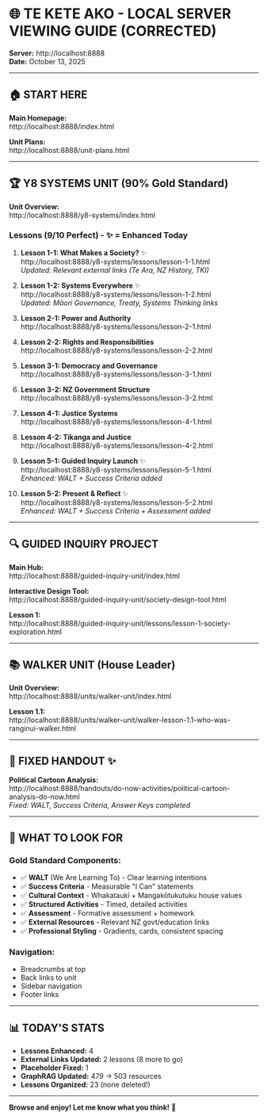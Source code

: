 # 🌐 TE KETE AKO - LOCAL SERVER VIEWING GUIDE (CORRECTED)

**Server:** http://localhost:8888  
**Date:** October 13, 2025

---

## 🏠 START HERE

**Main Homepage:**  
http://localhost:8888/index.html

**Unit Plans:**  
http://localhost:8888/unit-plans.html

---

## 🏆 Y8 SYSTEMS UNIT (90% Gold Standard)

**Unit Overview:**  
http://localhost:8888/y8-systems/index.html

### **Lessons (9/10 Perfect) - ✨ = Enhanced Today**

1. **Lesson 1-1: What Makes a Society?** ✨  
   http://localhost:8888/y8-systems/lessons/lesson-1-1.html  
   *Updated: Relevant external links (Te Ara, NZ History, TKI)*

2. **Lesson 1-2: Systems Everywhere** ✨  
   http://localhost:8888/y8-systems/lessons/lesson-1-2.html  
   *Updated: Māori Governance, Treaty, Systems Thinking links*

3. **Lesson 2-1: Power and Authority**  
   http://localhost:8888/y8-systems/lessons/lesson-2-1.html

4. **Lesson 2-2: Rights and Responsibilities**  
   http://localhost:8888/y8-systems/lessons/lesson-2-2.html

5. **Lesson 3-1: Democracy and Governance**  
   http://localhost:8888/y8-systems/lessons/lesson-3-1.html

6. **Lesson 3-2: NZ Government Structure**  
   http://localhost:8888/y8-systems/lessons/lesson-3-2.html

7. **Lesson 4-1: Justice Systems**  
   http://localhost:8888/y8-systems/lessons/lesson-4-1.html

8. **Lesson 4-2: Tikanga and Justice**  
   http://localhost:8888/y8-systems/lessons/lesson-4-2.html

9. **Lesson 5-1: Guided Inquiry Launch** ✨  
   http://localhost:8888/y8-systems/lessons/lesson-5-1.html  
   *Enhanced: WALT + Success Criteria added*

10. **Lesson 5-2: Present & Reflect** ✨  
    http://localhost:8888/y8-systems/lessons/lesson-5-2.html  
    *Enhanced: WALT + Success Criteria + Assessment added*

---

## 🔍 GUIDED INQUIRY PROJECT

**Main Hub:**  
http://localhost:8888/guided-inquiry-unit/index.html

**Interactive Design Tool:**  
http://localhost:8888/guided-inquiry-unit/society-design-tool.html

**Lesson 1:**  
http://localhost:8888/guided-inquiry-unit/lessons/lesson-1-society-exploration.html

---

## 📚 WALKER UNIT (House Leader)

**Unit Overview:**  
http://localhost:8888/units/walker-unit/index.html

**Lesson 1.1:**  
http://localhost:8888/units/walker-unit/walker-lesson-1.1-who-was-ranginui-walker.html

---

## 📄 FIXED HANDOUT ✨

**Political Cartoon Analysis:**  
http://localhost:8888/handouts/do-now-activities/political-cartoon-analysis-do-now.html  
*Fixed: WALT, Success Criteria, Answer Keys completed*

---

## 🎯 WHAT TO LOOK FOR

### **Gold Standard Components:**
- ✅ **WALT** (We Are Learning To) - Clear learning intentions
- ✅ **Success Criteria** - Measurable "I Can" statements
- ✅ **Cultural Context** - Whakataukī + Mangakōtukutuku house values
- ✅ **Structured Activities** - Timed, detailed activities
- ✅ **Assessment** - Formative assessment + homework
- ✅ **External Resources** - Relevant NZ govt/education links
- ✅ **Professional Styling** - Gradients, cards, consistent spacing

### **Navigation:**
- Breadcrumbs at top
- Back links to unit
- Sidebar navigation
- Footer links

---

## 📊 TODAY'S STATS

- **Lessons Enhanced:** 4
- **External Links Updated:** 2 lessons (8 more to go)
- **Placeholder Fixed:** 1
- **GraphRAG Updated:** 479 → 503 resources
- **Lessons Organized:** 23 (none deleted!)

---

**Browse and enjoy! Let me know what you think!** 🎯
